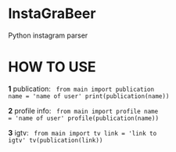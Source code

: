 # InstaGraBeer
Python instagram parser


# HOW TO USE

**1** publication:
<code>
  from main import publication
  name = 'name of user'
  print(publication(name))
</code>


**2** profile info:
<code>
  from main import profile
  name = 'name of user'
  profile(publication(name))
</code>

**3** igtv:
<code>
  from main import tv
  link = 'link to igtv'
  tv(publication(link))
</code>
